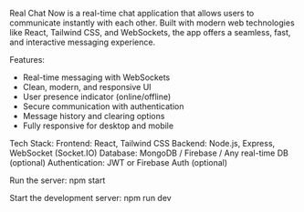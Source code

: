 Real Chat Now is a real-time chat application that allows users to communicate instantly with each other. Built with modern web technologies like React, Tailwind CSS, and WebSockets, the app offers a seamless, fast, and interactive messaging experience.

Features:
* Real-time messaging with WebSockets
* Clean, modern, and responsive UI
* User presence indicator (online/offline)
* Secure communication with authentication
* Message history and clearing options
* Fully responsive for desktop and mobile

Tech Stack:
Frontend: React, Tailwind CSS
Backend: Node.js, Express, WebSocket (Socket.IO)
Database: MongoDB / Firebase / Any real-time DB (optional)
Authentication: JWT or Firebase Auth (optional)

Run the server:
npm start

Start the development server:
npm run dev
